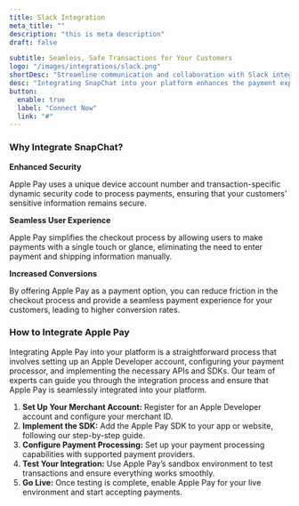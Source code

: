 ```yaml
---
title: Slack Integration
meta_title: ""
description: "this is meta description"
draft: false

subtitle: Seamless, Safe Transactions for Your Customers
logo: "/images/integrations/slack.png"
shortDesc: "Streamline communication and collaboration with Slack integration."
desc: "Integrating SnapChat into your platform enhances the payment experience for your customers by providing a fast, secure, and convenient way to complete transactions. With SnapChat, users can make payments with a single touch or glance using their iPhone, iPad, Apple Watch, or Mac."
button:
  enable: true
  label: "Connect Now"
  link: "#"
---
```


### Why Integrate SnapChat?

**Enhanced Security**

Apple Pay uses a unique device account number and transaction-specific dynamic security code to process payments, ensuring that your customers' sensitive information remains secure.

**Seamless User Experience**

Apple Pay simplifies the checkout process by allowing users to make payments with a single touch or glance, eliminating the need to enter payment and shipping information manually.

**Increased Conversions**

By offering Apple Pay as a payment option, you can reduce friction in the checkout process and provide a seamless payment experience for your customers, leading to higher conversion rates.

### How to Integrate Apple Pay

Integrating Apple Pay into your platform is a straightforward process that involves setting up an Apple Developer account, configuring your payment processor, and implementing the necessary APIs and SDKs. Our team of experts can guide you through the integration process and ensure that Apple Pay is seamlessly integrated into your platform.

1. **Set Up Your Merchant Account:** Register for an Apple Developer account and configure your merchant ID.
2. **Implement the SDK:** Add the Apple Pay SDK to your app or website, following our step-by-step guide.
3. **Configure Payment Processing:** Set up your payment processing capabilities with supported payment providers.
4. **Test Your Integration:** Use Apple Pay’s sandbox environment to test transactions and ensure everything works smoothly.
5. **Go Live:** Once testing is complete, enable Apple Pay for your live environment and start accepting payments.
